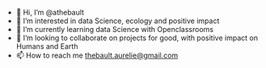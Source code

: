 - 👋 Hi, I’m @athebault
- 👀 I’m interested in data Science, ecology and positive impact
- 🌱 I’m currently learning data Science with Openclassrooms
- 💞️ I’m looking to collaborate on projects for good, with positive impact on Humans and Earth
- 📫 How to reach me thebault.aurelie@gmail.com

<!---
athebault/athebault is a ✨ special ✨ repository because its `README.md` (this file) appears on your GitHub profile.
You can click the Preview link to take a look at your changes.
--->

